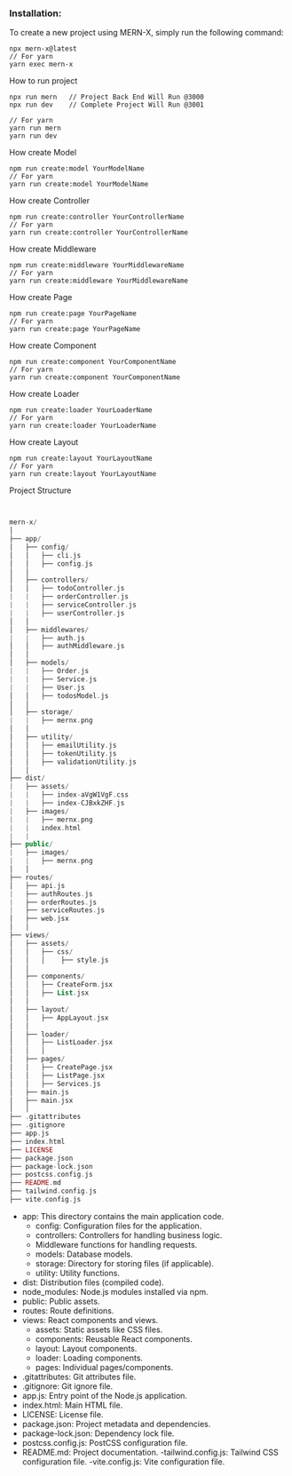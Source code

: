 ### Installation:

To create a new project using MERN-X, simply run the following command:
```
npx mern-x@latest
// For yarn 
yarn exec mern-x
```

How to run project 
```
npx run mern   // Project Back End Will Run @3000
npx run dev    // Complete Project Will Run @3001

// For yarn 
yarn run mern
yarn run dev
```

How create Model
```
npm run create:model YourModelName
// For yarn 
yarn run create:model YourModelName
```

How create Controller
```
npm run create:controller YourControllerName
// For yarn 
yarn run create:controller YourControllerName
```

How create Middleware
```
npm run create:middleware YourMiddlewareName
// For yarn 
yarn run create:middleware YourMiddlewareName
```

How create Page
```
npm run create:page YourPageName
// For yarn 
yarn run create:page YourPageName
```

How create Component
```
npm run create:component YourComponentName
// For yarn 
yarn run create:component YourComponentName
```

How create Loader
```
npm run create:loader YourLoaderName
// For yarn 
yarn run create:loader YourLoaderName
```

How create Layout
```
npm run create:layout YourLayoutName
// For yarn
yarn run create:layout YourLayoutName
```




Project Structure 

```php


mern-x/
│
├── app/                                      
│   ├── config/                                 
│   │   ├── cli.js
│   │   ├── config.js
│   │
│   ├── controllers/
│   │   ├── todoController.js
|   |   ├── orderController.js
|   |   ├── serviceController.js
|   |   ├── userController.js
│   │
│   ├── middlewares/
|   |   ├── auth.js
│   │   ├── authMiddleware.js
│   │
│   ├── models/
|   |   ├── Order.js
|   |   ├── Service.js
|   |   ├── User.js
│   │   ├── todosModel.js
│   │
│   ├── storage/
|   |   ├── mernx.png 
│   │
│   ├── utility/
│   │   ├── emailUtility.js
│   │   ├── tokenUtility.js
│   │   ├── validationUtility.js
│   │
├── dist/
|   ├── assets/  
|   |   ├── index-aVgW1VgF.css
|   |   ├── index-CJBxkZHF.js
|   ├── images/
|   |   ├── mernx.png
|   |   index.html
|   |
├── public/
|   ├── images/
|   |   ├── mernx.png          
│   │
├── routes/
│   ├── api.js
|   ├── authRoutes.js
|   ├── orderRoutes.js
|   ├── serviceRoutes.js  
│   ├── web.jsx
│   │
├── views/
│   ├── assets/
│   │   ├── css/
│   │   │    ├── style.js
│   │     
│   ├── components/
│   │   ├── CreateForm.jsx
│   │   ├── List.jsx 
│   │   
│   ├── layout/
│   │   ├── AppLayout.jsx
│   │ 
│   ├── loader/
│   │   ├── ListLoader.jsx
│   │   │ 
│   ├── pages/
│   │   ├── CreatePage.jsx
│   │   ├── ListPage.jsx 
│   │   ├── Services.js
│   ├── main.js  
│   ├── main.jsx
│   │
├── .gitattributes
├── .gitignore
├── app.js
├── index.html
├── LICENSE
├── package.json
├── package-lock.json
├── postcss.config.js
├── README.md
├── tailwind.config.js
├── vite.config.js
```


- app: This directory contains the main application code.
  - config: Configuration files for the application.
  - controllers: Controllers for handling business logic.
  - Middleware functions for handling requests.
  - models: Database models.
  - storage: Directory for storing files (if applicable).
  - utility: Utility functions.
- dist: Distribution files (compiled code).
- node_modules: Node.js modules installed via npm.
- public: Public assets.
- routes: Route definitions.
- views: React components and views.
  - assets: Static assets like CSS files.
  - components: Reusable React components.
  - layout: Layout components.
  - loader: Loading components.
  - pages: Individual pages/components.
- .gitattributes: Git attributes file.
- .gitignore: Git ignore file.
- app.js: Entry point of the Node.js application.
- index.html: Main HTML file.
- LICENSE: License file.
- package.json: Project metadata and dependencies.
- package-lock.json: Dependency lock file.
- postcss.config.js: PostCSS configuration file.
- README.md: Project documentation.
-tailwind.config.js: Tailwind CSS configuration file.
-vite.config.js: Vite configuration file.
